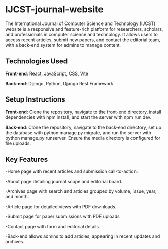 # IJCST-journal-website
The International Journal of Computer Science and Technology (IJCST) website is a responsive and feature-rich platform for researchers, scholars, and professionals in computer science and technology. It allows users to access recent articles, submit new papers, and contact the editorial team, with a back-end system for admins to manage content.
## Technologies Used
**Front-end**: React, JavaScript, CSS, Vite

**Back-end**: Django, Python, Django Rest Framework

## Setup Instructions
**Front-end**: Clone the repository, navigate to the front-end directory, install dependencies with npm install, and start the server with npm run dev.

**Back-end**: Clone the repository, navigate to the back-end directory, set up the database with python manage.py migrate, and run the server with python manage.py runserver. Ensure the media directory is configured for file uploads.

## Key Features

-Home page with recent articles and submission call-to-action.

-About page detailing journal scope and editorial board.

-Archives page with search and articles grouped by volume, issue, year, and month.

-Article page for detailed views with PDF downloads.

-Submit page for paper submissions with PDF uploads

-Contact page with form and editorial details.

-Back-end allows admins to add articles, appearing in recent updates and archives.


